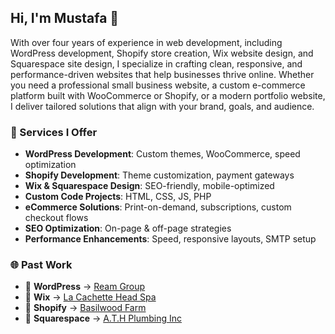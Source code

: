 ## Hi, I'm Mustafa 👋  

With over four years of experience in web development, including WordPress development, Shopify store creation, Wix website design, and Squarespace site design, I specialize in crafting clean, responsive, and performance-driven websites that help businesses thrive online. Whether you need a professional small business website, a custom e-commerce platform built with WooCommerce or Shopify, or a modern portfolio website, I deliver tailored solutions that align with your brand, goals, and audience.

### 💼 Services I Offer  
- **WordPress Development**: Custom themes, WooCommerce, speed optimization  
- **Shopify Development**: Theme customization, payment gateways  
- **Wix & Squarespace Design**: SEO-friendly, mobile-optimized  
- **Custom Code Projects**: HTML, CSS, JS, PHP  
- **eCommerce Solutions**: Print-on-demand, subscriptions, custom checkout flows  
- **SEO Optimization**: On-page & off-page strategies  
- **Performance Enhancements**: Speed, responsive layouts, SMTP setup  

### 🌐 Past Work  

- 🔗 **WordPress** → [Ream Group](https://www.reamgroup.net/)  
- 🔗 **Wix** → [La Cachette Head Spa](https://www.lacachetteheadspa.co.uk/)  
- 🔗 **Shopify** → [Basilwood Farm](https://basilwoodfarm.com/)  
- 🔗 **Squarespace** → [A.T.H Plumbing Inc](https://athplumbinginc.com/)  
